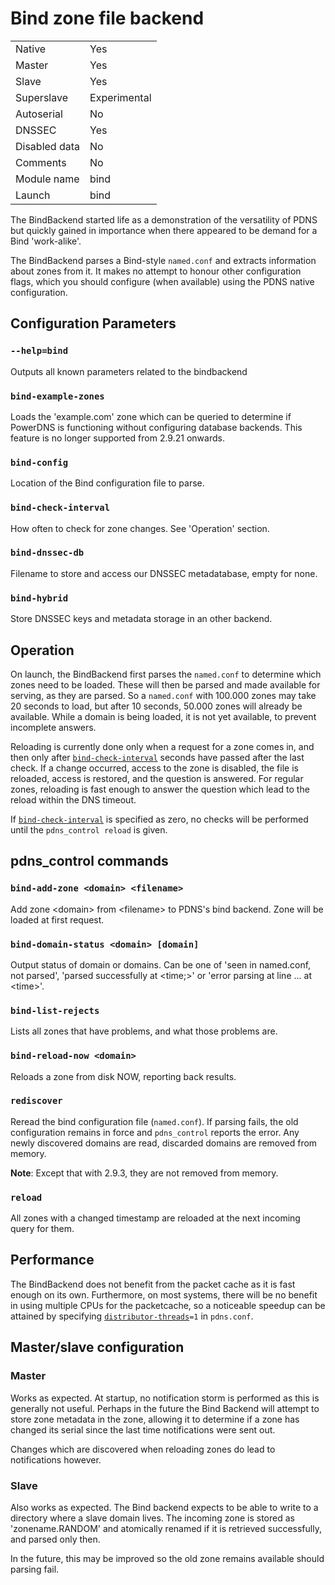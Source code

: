 # Bind zone file backend

| | |
|:--|:--|
|Native|Yes|
|Master|Yes|
|Slave|Yes|
|Superslave|Experimental|
|Autoserial|No|
|DNSSEC|Yes|
|Disabled data|No|
|Comments|No|
|Module name|bind|
|Launch|bind|

The BindBackend started life as a demonstration of the versatility of PDNS but quickly gained in importance when there appeared to be demand for a Bind 'work-alike'.

The BindBackend parses a Bind-style `named.conf` and extracts information about zones from it. It makes no attempt to honour other configuration flags, which you should configure (when available) using the PDNS native configuration.

## Configuration Parameters
### `--help=bind`
Outputs all known parameters related to the bindbackend

### `bind-example-zones`
Loads the 'example.com' zone which can be queried to determine if PowerDNS is functioning without configuring database backends. This feature is no longer supported from 2.9.21 onwards.

### `bind-config`
Location of the Bind configuration file to parse.

### `bind-check-interval`
How often to check for zone changes. See 'Operation' section.

### `bind-dnssec-db`
Filename to store and access our DNSSEC metadatabase, empty for none.

### `bind-hybrid`
Store DNSSEC keys and metadata storage in an other backend.

## Operation
On launch, the BindBackend first parses the `named.conf` to determine which zones need to be loaded. These will then be parsed and made available for serving, as they are parsed. So a `named.conf` with 100.000 zones may take 20 seconds to load, but after 10 seconds, 50.000 zones will already be available. While a domain is being loaded, it is not yet available, to prevent incomplete answers.

Reloading is currently done only when a request for a zone comes in, and then only after [`bind-check-interval`](#bind-check-interval) seconds have passed after the last check. If a change occurred, access to the zone is disabled, the file is reloaded, access is restored, and the question is answered. For regular zones, reloading is fast enough to answer the question which lead to the reload within the DNS timeout.

If [`bind-check-interval`](#bind-check-interval) is specified as zero, no checks will be performed until the `pdns_control reload` is given.

## pdns\_control commands
### `bind-add-zone <domain> <filename>`
Add zone &lt;domain> from &lt;filename> to PDNS's bind backend. Zone will be loaded at first request.

### `bind-domain-status <domain> [domain]`
Output status of domain or domains. Can be one of 'seen in named.conf, not parsed', 'parsed successfully at \<time;\>' or 'error parsing at line ... at \<time\>'.

### `bind-list-rejects`
Lists all zones that have problems, and what those problems are.

### `bind-reload-now <domain>`
Reloads a zone from disk NOW, reporting back results.

### `rediscover`
Reread the bind configuration file (`named.conf`). If parsing fails, the old configuration remains in force and `pdns_control` reports the error. Any newly discovered domains are read, discarded domains are removed from memory.

**Note**: Except that with 2.9.3, they are not removed from memory.

### `reload`
All zones with a changed timestamp are reloaded at the next incoming query for them.

## Performance
The BindBackend does not benefit from the packet cache as it is fast enough on its own. Furthermore, on most systems, there will be no benefit in using multiple CPUs for the packetcache, so a noticeable speedup can be attained by specifying [`distributor-threads`](settings.md#distributor-threads)`=1` in `pdns.conf`.

## Master/slave configuration

### Master
Works as expected. At startup, no notification storm is performed as this is generally not useful. Perhaps in the future the Bind Backend will attempt to store zone metadata in the zone, allowing it to determine if a zone has changed its serial since the last time notifications were sent out.

Changes which are discovered when reloading zones do lead to notifications however.

### Slave
Also works as expected. The Bind backend expects to be able to write to a directory where a slave domain lives. The incoming zone is stored as 'zonename.RANDOM' and atomically renamed if it is retrieved successfully, and parsed only then.

In the future, this may be improved so the old zone remains available should parsing fail.
